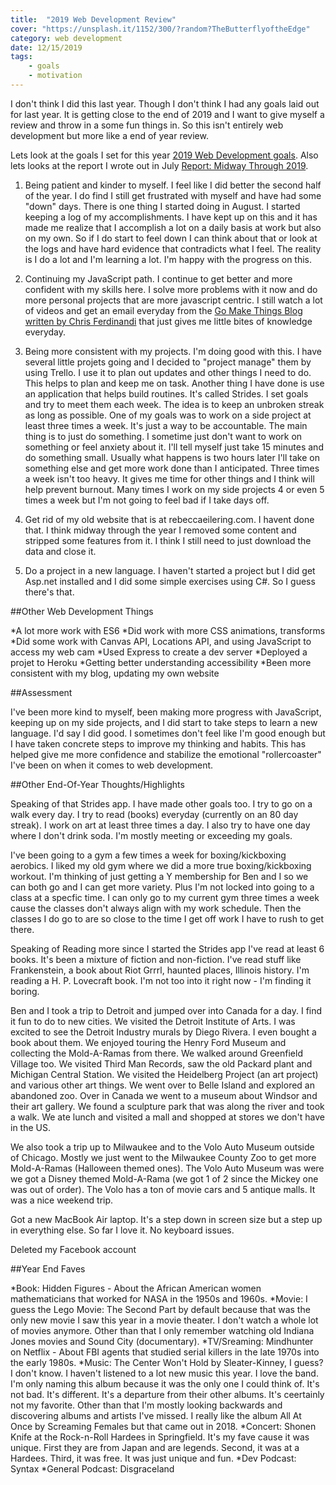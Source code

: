 ```yaml
---
title:  "2019 Web Development Review" 
cover: "https://unsplash.it/1152/300/?random?TheButterflyoftheEdge"
category: web development
date: 12/15/2019
tags: 
    - goals
    - motivation
---
```


I don't think I did this last year. Though I don't think I had any goals laid out for last year. It is getting close to the end of 2019 and I want to give myself a review and throw in a some fun things in. So this isn't entirely web development but more like a end of year review.

Lets look at the goals I set for this year [2019 Web Development goals](/my-dev-blog/2019-web-development-goals).
Also lets looks at the report I wrote out in July [Report: Midway Through 2019](/my-dev-blog/report-midway-through-2019).

1. Being patient and kinder to myself. I feel like I did better the second half of the year. I do find I still get frustrated with myself and have had some "down" days. There is one thing I started doing in August. I started keeping a log of my accomplishments. I have kept up on this and it has made me realize that I accomplish a lot on a daily basis at work but also on my own. So if I do start to feel down I can think about that or look at the logs and have hard evidence that contradicts what I feel. The reality is I do a lot and I'm learning a lot. I'm happy with the progress on this.

2. Continuing my JavaScript path. I continue to get better and more confident with my skills here. I solve more problems with it now and do more personal projects that are more javascript centric. I still watch a lot of videos and get an email everyday from the [Go Make Things Blog written by Chris Ferdinandi](https://gomakethings.com/articles/) that just gives me little bites of knowledge everyday. 

3. Being more consistent with my projects. I'm doing good with this. I have several little projets going and I decided to "project manage" them by using Trello. I use it to plan out updates and other things I need to do. This helps to plan and keep me on task. Another thing I have done is use an application that helps build routines. It's called Strides. I set goals and try to meet them each week. The idea is to keep an unbroken streak as long as possible. One of my goals was to work on a side project at least three times a week. It's just a way to be accountable. The main thing is to just do something. I sometime just don't want to work on something or feel anxiety about it. I'll tell myself just take 15 minutes and do something small. Usually what happens is two hours later I'll take on something else and get more work done than I anticipated. Three times a week isn't too heavy. It gives me time for other things and I think will help prevent burnout. Many times I work on my side projects 4 or even 5 times a week but I'm not going to feel bad if I take days off.

4. Get rid of my old website that is at rebeccaeilering.com. I havent done that. I think midway through the year I removed some content and stripped some features from it. I think I still need to just download the data and close it. 

5. Do a project in a new language. I haven't started a project but I did get Asp.net installed and I did some simple exercises using C#. So I guess there's that. 

##Other Web Development Things

*A lot more work with ES6
*Did work with more CSS animations, transforms
*Did some work with Canvas API, Locations API, and using JavaScript to access my web cam
*Used Express to create a dev server
*Deployed a projet to Heroku
*Getting better understanding accessibility
*Been more consistent with my blog, updating my own website

##Assessment

I've been more kind to myself, been making more progress with JavaScript, keeping up on my side projects, and I did start to take steps to learn a new language. I'd say I did good. I sometimes don't feel like I'm good enough but I have taken concrete steps to improve my thinking and habits. This has helped give me more confidence and stabilize the emotional "rollercoaster" I've been on when it comes to web development.

##Other End-Of-Year Thoughts/Highlights

Speaking of that Strides app. I have made other goals too. I try to go on a walk every day. I try to read (books) everyday (currently on an 80 day streak). I work on art at least three times a day. I also try to have one day where I don't drink soda. I'm mostly meeting or exceeding my goals.

I've been going to a gym a few times a week for boxing/kickboxing aerobics. I liked my old gym where we did a more true boxing/kickboxing workout. I'm thinking of just getting a Y membership for Ben and I so we can both go and I can get more variety. Plus I'm not locked into going to a class at a specfic time. I can only go to my current gym three times a week cause the classes don't always align with my work schedule. Then the classes I do go to are so close to the time I get off work I have to rush to get there. 

Speaking of Reading more since I started the Strides app I've read at least 6 books. It's been a mixture of fiction and non-fiction. I've read stuff like Frankenstein, a book about Riot Grrrl, haunted places, Illinois history. I'm reading a H. P. Lovecraft book. I'm not too into it right now - I'm finding it boring.

Ben and I took a trip to Detroit and jumped over into Canada for a day. I find it fun to do to new cities. We visited the Detroit Institute of Arts. I was excited to see the Detroit Industry murals by Diego Rivera. I even bought a book about them. We enjoyed touring the Henry Ford Museum and collecting the Mold-A-Ramas from there. We walked around Greenfield Village too. We visited Third Man Records, saw the old Packard plant and Michigan Central Station. We visited the Heidelberg Project (an art project) and various other art things. We went over to Belle Island and explored an abandoned zoo. Over in Canada we went to a museum about Windsor and their art gallery. We found a sculpture park that was along the river and took a walk. We ate lunch and visited a mall and shopped at stores we don't have in the US.

We also took a trip up to Milwaukee and to the Volo Auto Museum outside of Chicago. Mostly we just went to the Milwaukee County Zoo to get more Mold-A-Ramas (Halloween themed ones). The Volo Auto Museum was were we got a Disney themed Mold-A-Rama (we got 1 of 2 since the Mickey one was out of order). The Volo has a ton of movie cars and 5 antique malls. It was a nice weekend trip.

Got a new MacBook Air laptop. It's a step down in screen size but a step up in everything else. So far I love it. No keyboard issues.

Deleted my Facebook account

##Year End Faves

*Book: Hidden Figures - About the African American women mathematicians that worked for NASA in the 1950s and 1960s. 
*Movie: I guess the Lego Movie: The Second Part by default because that was the only new movie I saw this year in a movie theater. I don't watch a whole lot of movies anymore. Other than that I only remember watching old Indiana Jones movies and Sound City (documentary).
*TV/Sreaming: Mindhunter on Netflix - About FBI agents that studied serial killers in the late 1970s into the early 1980s.
*Music: The Center Won't Hold by Sleater-Kinney, I guess? I don't know. I haven't listened to a lot new music this year. I love the band. I'm only naming this album because it was the only one I could think of. It's not bad. It's different. It's a departure from their other albums. It's ceertainly not my favorite. Other than that I'm mostly looking backwards and discovering albums and artists I've missed. I really like the album All At Once by Screaming Females but that came out in 2018.
*Concert: Shonen Knife at the Rock-n-Roll Hardees in Springfield. It's my fave cause it was unique. First they are from Japan and are legends. Second, it was at a Hardees. Third, it was free. It was just unique and fun.
*Dev Podcast: Syntax
*General Podcast: Disgraceland



